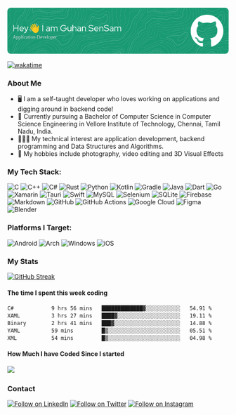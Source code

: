 ![Header](images/header.png)

[![wakatime](https://wakatime.com/badge/user/47552522-5c3d-4509-a300-fbac59edf0f4.svg)](https://wakatime.com/@47552522-5c3d-4509-a300-fbac59edf0f4)

### About Me

* 🖥️ I am a self-taught developer who loves working on applications and digging around in backend code!
* 📕 Currently pursuing a Bachelor of Computer Science in Computer Science Engineering in Vellore Institute of Technology, Chennai, Tamil Nadu, India.
* 🧑🏽‍💻 My technical interest are application development, backend programming and Data Structures and Algorithms.
* 📸 My hobbies include photography, video editing and 3D Visual Effects

### My Tech Stack:
![C](https://img.shields.io/badge/c-%2300599C.svg?style=for-the-badge&logo=c&logoColor=white)
![C++](https://img.shields.io/badge/c++-%2300599C.svg?style=for-the-badge&logo=c%2B%2B&logoColor=white)
![C#](https://img.shields.io/badge/c%23-%23239120.svg?style=for-the-badge&logo=c-sharp&logoColor=white)
![Rust](https://img.shields.io/badge/rust-%23000000.svg?style=for-the-badge&logo=rust&logoColor=white)
![Python](https://img.shields.io/badge/python-3670A0?style=for-the-badge&logo=python&logoColor=ffdd54)
![Kotlin](https://img.shields.io/badge/kotlin-%230095D5.svg?style=for-the-badge&logo=kotlin&logoColor=white)
![Gradle](https://img.shields.io/badge/Gradle-02303A.svg?style=for-the-badge&logo=Gradle&logoColor=white)
![Java](https://img.shields.io/badge/java-%23ED8B00.svg?style=for-the-badge&logo=java&logoColor=white)
![Dart](https://img.shields.io/badge/dart-%230175C2.svg?style=for-the-badge&logo=dart&logoColor=white)
![Go](https://img.shields.io/badge/go-%2300ADD8.svg?style=for-the-badge&logo=go&logoColor=white)
![Xamarin](https://img.shields.io/badge/Xamarin-3199DC?style=for-the-badge&logo=xamarin&logoColor=white)
![Tauri](https://img.shields.io/badge/tauri-%2324C8DB.svg?style=for-the-badge&logo=tauri&logoColor=%23FFFFFF)
![Swift](https://img.shields.io/badge/swift-F54A2A?style=for-the-badge&logo=swift&logoColor=white)
![MySQL](https://img.shields.io/badge/mysql-%2300f.svg?style=for-the-badge&logo=mysql&logoColor=white)
![Selenium](https://img.shields.io/badge/-selenium-%43B02A?style=for-the-badge&logo=selenium&logoColor=white)
![SQLite](https://img.shields.io/badge/sqlite-%2307405e.svg?style=for-the-badge&logo=sqlite&logoColor=white)
![Firebase](https://img.shields.io/badge/firebase-%23039BE5.svg?style=for-the-badge&logo=firebase)
![Markdown](https://img.shields.io/badge/markdown-%23000000.svg?style=for-the-badge&logo=markdown&logoColor=white)
![GitHub](https://img.shields.io/badge/github-%23121011.svg?style=for-the-badge&logo=github&logoColor=white)
![GitHub Actions](https://img.shields.io/badge/github%20actions-%232671E5.svg?style=for-the-badge&logo=githubactions&logoColor=white)
![Google Cloud](https://img.shields.io/badge/GoogleCloud-%234285F4.svg?style=for-the-badge&logo=google-cloud&logoColor=white)
![Figma](https://img.shields.io/badge/figma-%23F24E1E.svg?style=for-the-badge&logo=figma&logoColor=white)
![Blender](https://img.shields.io/badge/blender-%23F5792A.svg?style=for-the-badge&logo=blender&logoColor=white)



### Platforms I Target:
![Android](https://img.shields.io/badge/Android-3DDC84?style=for-the-badge&logo=android&logoColor=white)
![Arch](https://img.shields.io/badge/Arch%20Linux-1793D1?logo=arch-linux&logoColor=fff&style=for-the-badge)
![Windows](https://img.shields.io/badge/Windows-0078D6?style=for-the-badge&logo=windows&logoColor=white)
![iOS](https://img.shields.io/badge/iOS-000000?style=for-the-badge&logo=ios&logoColor=white)

### My Stats
[![GitHub Streak](https://github-readme-streak-stats.herokuapp.com?user=Guhan-SenSam&theme=vue-dark&mode=weekly)](https://git.io/streak-stats)

#### The time I spent this week coding
<!--START_SECTION:waka-->

```txt
C#            9 hrs 56 mins   █████████████▓░░░░░░░░░░░   54.91 %
XAML          3 hrs 27 mins   ████▓░░░░░░░░░░░░░░░░░░░░   19.11 %
Binary        2 hrs 41 mins   ███▓░░░░░░░░░░░░░░░░░░░░░   14.88 %
YAML          59 mins         █▒░░░░░░░░░░░░░░░░░░░░░░░   05.51 %
XML           54 mins         █▒░░░░░░░░░░░░░░░░░░░░░░░   04.98 %
```

<!--END_SECTION:waka-->

#### How Much I have Coded Since I started
<a href="https://wakatime.com"><img src="https://wakatime.com/share/@Guhan_SenSam/4b04fa1d-952f-45ab-9d07-ce16bc410915.png" /></a>

### Contact

<a href="https://www.linkedin.com/in/guhan-sambandam"><img title="Follow on LinkedIn" src="https://img.shields.io/badge/LinkedIn-0077B5?style=for-the-badge&logo=linkedin&logoColor=white"/></a>
<a href="[https://mobile.twitter.com/gsensam"><img title="Follow on Twitter" src="https://img.shields.io/badge/Twitter-%231DA1F2.svg?style=for-the-badge&logo=Twitter&logoColor=white"/></a>
<a href="https://www.instagram.com/guhan_sensam/"><img title="Follow on Instagram" src="https://img.shields.io/badge/Instagram-%23E4405F.svg?style=for-the-badge&logo=Instagram&logoColor=white"/></a>


